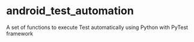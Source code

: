 # android_test_automation
A set of functions to execute Test automatically using Python with PyTest framework
